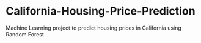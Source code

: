 # California-Housing-Price-Prediction
Machine Learning project to predict housing prices in California using Random Forest
